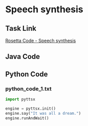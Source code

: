 # Speech synthesis

## Task Link
[Rosetta Code - Speech synthesis](https://rosettacode.org/wiki/Speech_synthesis)

## Java Code
## Python Code
### python_code_1.txt
```python
import pyttsx

engine = pyttsx.init()
engine.say("It was all a dream.")
engine.runAndWait()

```

